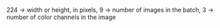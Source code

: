 224 → width or height, in pixels,
9 → number of images in the batch,
3 → number of color channels in the image